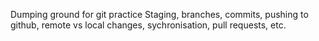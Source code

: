 Dumping ground for git practice
Staging, branches, commits, pushing to github, remote vs local changes, sychronisation, pull requests, etc.
